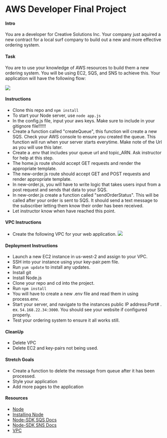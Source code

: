 # AWS Developer Final Project

#### Intro
You are a developer for Creative Solutions Inc. Your company just aquired a new contract for a local surf company to build out a new and more effective ordering system.

#### Task
You are to use your knowledge of AWS resources to build them a new ordering system. You will be using EC2, SQS, and SNS to achieve this. Your application will have the following flow: 

![](https://github.com/junior-devleague/aws-developer-final/blob/master/images/AWS%20Web%20Application%20Publishing.png)

#### Instructions
- Clone this repo and ```npm install```
- To start your Node server, use ```node app.js```
- In the config.js file, input your aws keys. Make sure to include in your gitignore file!!!!!!
- Create a function called "createQueue", this function will create a new SQS. Check your AWS console to ensure you created the queue. This function will run when your server starts everytime. Make note of the Url as you will use this later.
- Create a .env that includes your queue url and topic_ARN. Ask instructor for help at this step.
- The home.js route should accept GET requests and render the appropriate template.
- The new-order.js route should accept GET and POST requests and render appropriate template.
- In new-order.js, you will have to write logic that takes users input from a post request and sends that data to your SQS.
- In new-order.js create a function called "sendOrderStatus". This will be called after your order is sent to SQS. It should send a text message to the subscriber letting them know their order has been received.
- Let instructor know when have reached this point.

#### VPC Instructions
- Create the following VPC for your web application.
![](https://github.com/junior-devleague/aws-developer-final/blob/master/images/AWS%20Network%20Diagram.png)


#### Deployment Instructions
- Launch a new EC2 instance in us-west-2 and assign to your VPC.
- SSH into your instance using your key-pair.pem file.
- Run ```yum update``` to install any updates.
- Install git
- Install Node.js
- Clone your repo and cd into the project.
- Run ```npm install```
- You will have to create a new .env file and read them in using process.env.
- Start your server, and navigate to the instances public IP address:Port# . ex. ```54.168.22.34:3000```. You should see your website if configured properly.
- Test your ordering system to ensure it all works still.

#### CleanUp
- Delete VPC 
- Delete EC2 and key-pairs not being used.

#### Stretch Goals
- Create a function to delete the message from queue after it has been processed.
- Style your application
- Add more pages to the application

#### Resources
- [Node](https://nodejs.org/docs/latest-v9.x/api/)
- [Installing Node](https://docs.aws.amazon.com/sdk-for-javascript/v2/developer-guide/setting-up-node-on-ec2-instance.html)
- [Node-SDK SQS Docs](https://docs.aws.amazon.com/AWSJavaScriptSDK/latest/AWS/SQS.html)
- [Node-SDK SNS Docs](https://docs.aws.amazon.com/AWSJavaScriptSDK/latest/AWS/SNS.html)
- [VPC](https://docs.aws.amazon.com/AmazonVPC/latest/UserGuide/getting-started-ipv4.html)


